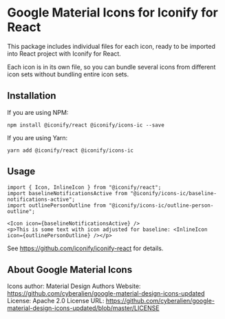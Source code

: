 # Google Material Icons for Iconify for React

This package includes individual files for each icon, ready to be imported into React project with Iconify for React.

Each icon is in its own file, so you can bundle several icons from different icon sets without bundling entire icon sets.

## Installation

If you are using NPM:
```
npm install @iconify/react @iconify/icons-ic --save
```

If you are using Yarn:
```
yarn add @iconify/react @iconify/icons-ic
```

## Usage

```
import { Icon, InlineIcon } from "@iconify/react";
import baselineNotificationsActive from "@iconify/icons-ic/baseline-notifications-active";
import outlinePersonOutline from "@iconify/icons-ic/outline-person-outline";
```

```
<Icon icon={baselineNotificationsActive} />
<p>This is some text with icon adjusted for baseline: <InlineIcon icon={outlinePersonOutline} /></p>
```

See https://github.com/iconify/iconify-react for details.

## About Google Material Icons

Icons author: Material Design Authors
Website: https://github.com/cyberalien/google-material-design-icons-updated
License: Apache 2.0
License URL: https://github.com/cyberalien/google-material-design-icons-updated/blob/master/LICENSE

